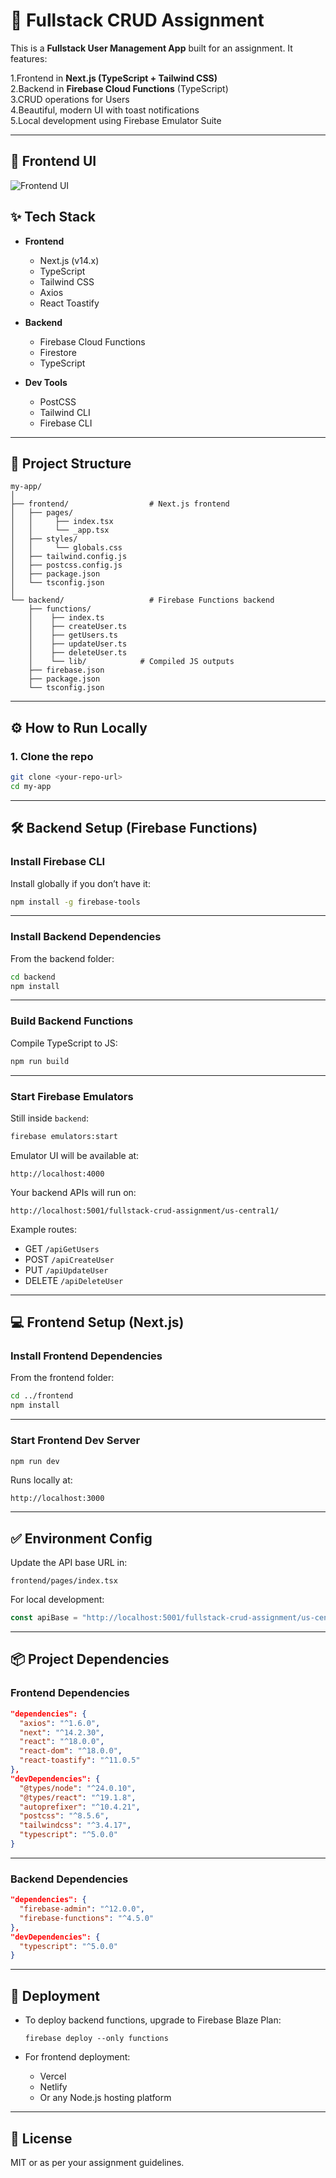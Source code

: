 # 🚀 Fullstack CRUD Assignment

This is a **Fullstack User Management App** built for an assignment. It features:

1.Frontend in **Next.js (TypeScript + Tailwind CSS)**  
2.Backend in **Firebase Cloud Functions** (TypeScript)  
3.CRUD operations for Users  
4.Beautiful, modern UI with toast notifications  
5.Local development using Firebase Emulator Suite  

---
## 📸 Frontend UI

![Frontend UI](https://github.com/AdityaBansode7/FullStack_APP_TypeScript/blob/main/screenshots/Frontend_UI.jpg?raw=true)


## ✨ Tech Stack

- **Frontend**  
  - Next.js (v14.x)
  - TypeScript
  - Tailwind CSS
  - Axios
  - React Toastify

- **Backend**  
  - Firebase Cloud Functions
  - Firestore
  - TypeScript

- **Dev Tools**
  - PostCSS
  - Tailwind CLI
  - Firebase CLI

---

## 📂 Project Structure

```
my-app/
│
├── frontend/                  # Next.js frontend
│   ├── pages/
│   │     ├── index.tsx
│   │     └── _app.tsx
│   ├── styles/
│   │     └── globals.css
│   ├── tailwind.config.js
│   ├── postcss.config.js
│   ├── package.json
│   └── tsconfig.json
│
└── backend/                   # Firebase Functions backend
    ├── functions/
    │    ├── index.ts
    │    ├── createUser.ts
    │    ├── getUsers.ts
    │    ├── updateUser.ts
    │    ├── deleteUser.ts
    │    └── lib/            # Compiled JS outputs
    ├── firebase.json
    ├── package.json
    └── tsconfig.json
```

---

## ⚙️ How to Run Locally

### 1. Clone the repo

```bash
git clone <your-repo-url>
cd my-app
```

---

## 🛠 Backend Setup (Firebase Functions)

### Install Firebase CLI

Install globally if you don’t have it:

```bash
npm install -g firebase-tools
```

---

### Install Backend Dependencies

From the backend folder:

```bash
cd backend
npm install
```

---

### Build Backend Functions

Compile TypeScript to JS:

```bash
npm run build
```

---

### Start Firebase Emulators

Still inside `backend`:

```bash
firebase emulators:start
```

Emulator UI will be available at:

```
http://localhost:4000
```

Your backend APIs will run on:

```
http://localhost:5001/fullstack-crud-assignment/us-central1/
```

Example routes:

- GET `/apiGetUsers`
- POST `/apiCreateUser`
- PUT `/apiUpdateUser`
- DELETE `/apiDeleteUser`

---

## 💻 Frontend Setup (Next.js)

### Install Frontend Dependencies

From the frontend folder:

```bash
cd ../frontend
npm install
```

---

### Start Frontend Dev Server

```bash
npm run dev
```

Runs locally at:

```
http://localhost:3000
```

---

## ✅ Environment Config

Update the API base URL in:

```
frontend/pages/index.tsx
```

For local development:

```ts
const apiBase = "http://localhost:5001/fullstack-crud-assignment/us-central1";
```

---

## 📦 Project Dependencies

### Frontend Dependencies

```json
"dependencies": {
  "axios": "^1.6.0",
  "next": "^14.2.30",
  "react": "^18.0.0",
  "react-dom": "^18.0.0",
  "react-toastify": "^11.0.5"
},
"devDependencies": {
  "@types/node": "^24.0.10",
  "@types/react": "^19.1.8",
  "autoprefixer": "^10.4.21",
  "postcss": "^8.5.6",
  "tailwindcss": "^3.4.17",
  "typescript": "^5.0.0"
}
```

---

### Backend Dependencies

```json
"dependencies": {
  "firebase-admin": "^12.0.0",
  "firebase-functions": "^4.5.0"
},
"devDependencies": {
  "typescript": "^5.0.0"
}
```

---

## 🚀 Deployment

- To deploy backend functions, upgrade to Firebase Blaze Plan:
    ```
    firebase deploy --only functions
    ```

- For frontend deployment:
    - Vercel
    - Netlify
    - Or any Node.js hosting platform

---

## 📝 License

MIT or as per your assignment guidelines.
